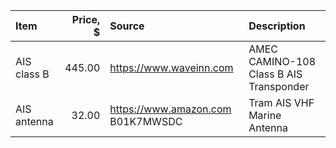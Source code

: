 
| Item               | Price, $      | Source                                                 | Description                                                  
| :---               |          ---: | :---                                                   | :---                                                    
| AIS class B        |        445.00 | https://www.waveinn.com                                | AMEC CAMINO-108 Class B AIS Transponder                                                 
| AIS antenna        |         32.00 | https://www.amazon.com    B01K7MWSDC                   | Tram AIS VHF Marine Antenna                                                  

